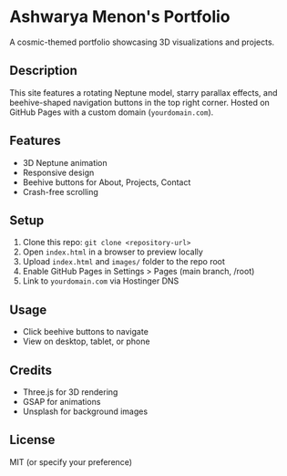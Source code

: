 # Ashwarya Menon's Portfolio

A cosmic-themed portfolio showcasing 3D visualizations and projects.

## Description
This site features a rotating Neptune model, starry parallax effects, and beehive-shaped navigation buttons in the top right corner. Hosted on GitHub Pages with a custom domain (`yourdomain.com`).

## Features
- 3D Neptune animation
- Responsive design
- Beehive buttons for About, Projects, Contact
- Crash-free scrolling

## Setup
1. Clone this repo: `git clone <repository-url>`
2. Open `index.html` in a browser to preview locally
3. Upload `index.html` and `images/` folder to the repo root
4. Enable GitHub Pages in Settings > Pages (main branch, /root)
5. Link to `yourdomain.com` via Hostinger DNS

## Usage
- Click beehive buttons to navigate
- View on desktop, tablet, or phone

## Credits
- Three.js for 3D rendering
- GSAP for animations
- Unsplash for background images

## License
MIT (or specify your preference)
